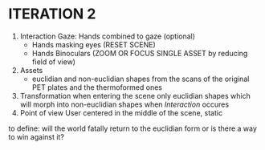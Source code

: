 # ITERATION 2

1. Interaction
    Gaze:
    Hands combined to gaze (optional)
    - Hands masking eyes (RESET SCENE)
    - Hands Binoculars (ZOOM OR FOCUS SINGLE ASSET by reducing field of view)
2. Assets
    - euclidian and non-euclidian shapes from the scans of the original PET plates and the thermoformed ones
3. Transformation
when entering the scene only euclidian shapes which will morph into non-euclidian shapes when *Interaction* occures
4. Point of view User
centered in the middle of the scene, static

to define: will the world fatally return to the euclidian form or is there a way to win against it?